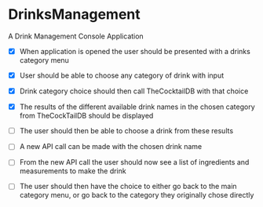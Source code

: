 # DrinksManagement
A Drink Management Console Application

- [x] When application is opened the user should be presented with a drinks category menu
- [x] User should be able to choose any category of drink with input
- [x] Drink category choice should then call TheCocktailDB with that choice
- [x] The results of the different available drink names in the chosen category from TheCockTailDB should be displayed
- [ ] The user should then be able to choose a drink from these results
- [ ] A new API call can be made with the chosen drink name
- [ ] From the new API call the user should now see a list of ingredients and measurements to make the drink
- [ ] The user should then have the choice to either go back to the main category menu, or go back to the category they originally chose directly

